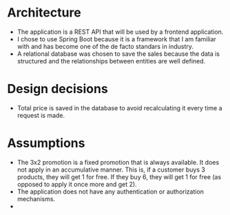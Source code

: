 # Architecture

* The application is a REST API that will be used by a frontend application.
* I chose to use Spring Boot because it is a framework that I am familiar with and has become one of the de facto standars in industry.
* A relational database was chosen to save the sales because the data is structured and the relationships between entities are well defined.

# Design decisions

* Total price is saved in the database to avoid recalculating it every time a request is made. 

# Assumptions

* The 3x2 promotion is a fixed promotion that is always available. It does not apply in an accumulative manner. This is, if a customer buys 3 products, they will get 1 for free. If they buy 6, they will get 1 for free (as opposed to apply it once more and get 2).
* The application does not have any authentication or authorization mechanisms.
* 